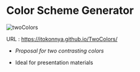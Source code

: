 # Color Scheme Generator

![twoColors](https://user-images.githubusercontent.com/124262891/218005645-80836094-7364-46bf-ac96-5f7028d6673a.jpg)

URL : https://itokonnya.github.io/TwoColors/

* *Proposal for two contrasting colors*

* Ideal for presentation materials
